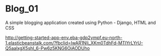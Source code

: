 # Blog_01

A simple blogging application created using Python - Django, HTML and CSS

http://getting-started-app-env.eba-gdp2ympf.eu-north-1.elasticbeanstalk.com/?fbclid=IwAR1NIi_XKm0TdhFd-MTIYrLYrU-Q5aalxgX5shI_6-Pw6z5KNG6OiAODUho
